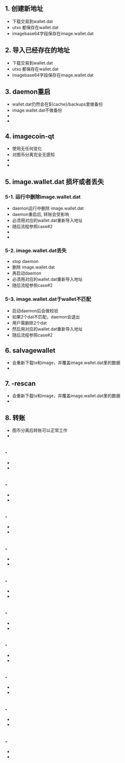 ## 1. 创建新地址
* 下载交易到wallet.dat
* utxo 都保存在wallet.dat
* imagebase64字段保存在image.wallet.dat

## 2. 导入已经存在的地址
* 下载交易到wallet.dat
* utxo 都保存在wallet.dat
* imagebase64字段保存在image.wallet.dat

## 3. daemon重启
* wallet.dat仍然会在${cache}/backups里做备份
* image.wallet.dat不做备份
* 
* 

## 4. imagecoin-qt
* 使用无任何变化
* 对图币分离完全无感知
* 
* 

## 5. image.wallet.dat 损坏或者丢失
### 5-1. 运行中删除image.wallet.dat
* daemon运行中删除 image.wallet.dat
* daemon重启后, 转账会受影响
* 必须用对应的wallet.dat重新导入地址
* 随后流程参照case#2
* 
* 

### 5-2. image.wallet.dat丢失
* stop daemon
* 删除 image.wallet.dat
* 再启动daemon
* 必须用对应的wallet.dat重新导入地址
* 随后流程参照case#2

### 5-3. image.wallet.dat于wallet不匹配
* 启动daemon后会做校验
* 如果2个dat不匹配，daemon会退出
* 用户需删除2个dat
* 然后用对应的wallet.dat重新导入地址
* 随后流程参照case#2



## 6. salvagewallet
* 会重新下载tx和image，并覆盖image.wallet.dat里的数据
* 
## 7. -rescan
* 会重新下载tx和image，并覆盖image.wallet.dat里的数据
* 
## 8. 转账
* 图币分离后转账可以正常工作
* 

## . 
* 
* 
## . 
* 
* 
## . 
* 
* 
## . 
* 
* 
## . 
* 
* 
## . 
* 
* 
## . 
* 
* 
## . 
* 
* 
## . 
* 
* 
## . 
* 
* 